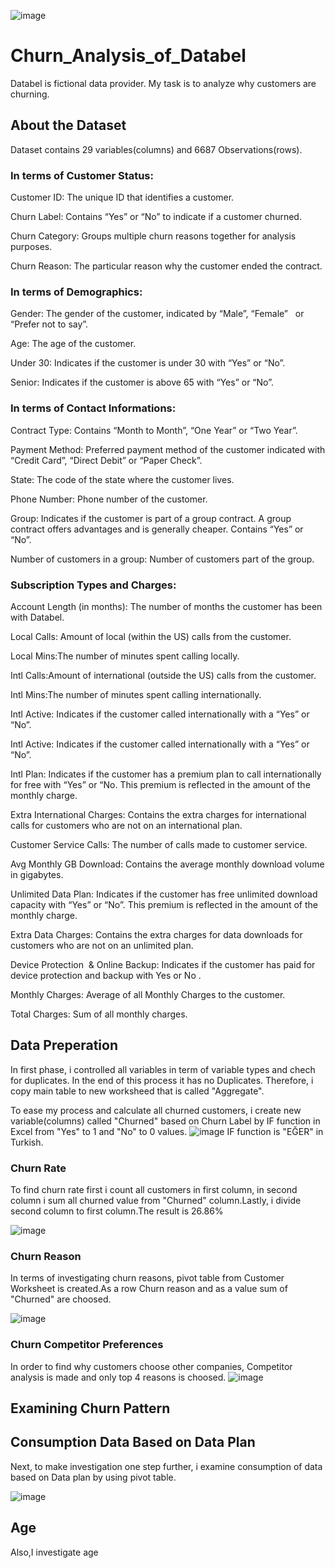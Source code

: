 ![image](https://github.com/user-attachments/assets/12d4362d-b9ef-4f82-a3ac-3569e2dccc05)


# Churn_Analysis_of_Databel
Databel is fictional data provider.
My task is to analyze why customers are churning.

## About the Dataset

Dataset contains 29 variables(columns) and 6687 Observations(rows).

### In terms of Customer Status:

Customer ID: The unique ID that identifies a customer.

Churn Label: Contains “Yes” or “No” to indicate if a customer churned.

Churn Category: Groups multiple churn reasons together for analysis purposes.

Churn Reason:  The particular reason why the customer ended the contract. 

### In terms of Demographics:

Gender: The gender of the customer, indicated by “Male”, “Female”  
or “Prefer not to say”.

Age: The age of the customer.

Under 30: Indicates if the customer is under 30 with “Yes” or “No”.

Senior: Indicates if the customer is above 65 with “Yes” or “No”.

### In terms of Contact Informations:

Contract Type: Contains “Month to Month”, “One Year” or “Two Year”.

Payment Method: Preferred payment method of the customer indicated
with “Credit Card”, “Direct Debit” or “Paper Check”.

State: The code of the state where the customer lives.

Phone Number: Phone number of the customer.

Group: Indicates if the customer is part of a group contract. A group
contract offers advantages and is generally cheaper.
Contains “Yes” or “No”.

Number of customers in a group: Number of customers part of the group.

### Subscription Types and Charges:

Account Length (in months): The number of months the customer has been with
Databel.

Local Calls: Amount of local (within the US) calls from the customer.

Local Mins:The number of minutes spent calling locally.

Intl Calls:Amount of international (outside the US) calls from
the customer.

Intl Mins:The number of minutes spent calling internationally.

Intl Active: Indicates if the customer called internationally with a “Yes” or “No”.

Intl Active: Indicates if the customer called internationally with
a “Yes” or “No”.

Intl Plan: Indicates if the customer has a premium plan to call internationally for free with “Yes” or “No. This
premium is reflected in the amount of the monthly charge.

Extra International Charges: Contains the extra charges for international calls
for customers who are not on an international plan.

Customer Service Calls: The number of calls made to customer service. 

Avg Monthly GB Download: Contains the average monthly download volume in
gigabytes.

Unlimited Data Plan: Indicates if the customer has free unlimited download capacity with “Yes” or “No”. This premium
is reflected in the amount of the monthly charge.

Extra Data Charges: Contains the extra charges for data downloads for customers who are not on an unlimited plan.

Device Protection  & Online Backup: Indicates if the customer has paid for device
protection and backup with Yes or No .

Monthly Charges: Average of all Monthly Charges to the customer.

Total Charges: Sum of all monthly charges.

## Data Preperation

In first phase, i controlled all variables in term of variable types and chech for duplicates. In the end of this process it has no Duplicates.
Therefore, i copy main table to new worksheed that is called "Aggregate".

To ease my process and calculate all churned customers, i create new variable(columns) called "Churned" based on Churn Label by IF function in Excel from "Yes" to 1 and "No" to 0 values.
![image](https://github.com/user-attachments/assets/19281bc8-049e-4934-8a49-5b1b684ac95f)
IF function is "EĞER" in Turkish.


### Churn Rate
To find churn rate first i count all customers in first column, in second column i sum all churned value from "Churned" column.Lastly, i divide second column to first column.The result is 26.86%

![image](https://github.com/user-attachments/assets/ae7885cc-1e73-46e9-99be-94f085279493)



### Churn Reason
In terms of investigating churn reasons, pivot table from Customer Worksheet is created.As a row Churn reason and as a value sum of "Churned" are choosed.

![image](https://github.com/user-attachments/assets/fb86184f-fe5c-4255-8e6f-9534f96c48e8)

### Churn Competitor Preferences

In order to find why customers choose other companies, Competitor analysis is made and only top 4 reasons is choosed.
![image](https://github.com/user-attachments/assets/26e7d250-92cb-4f78-9b59-496d849d66ea)

## Examining Churn Pattern

## Consumption Data Based on Data Plan

Next, to make investigation one step further, i examine consumption of data based on Data plan by using pivot table.

![image](https://github.com/user-attachments/assets/a42ba6c6-b18e-405a-a803-6d713d0afcb7)

## Age 

Also,I investigate age 



